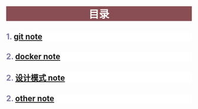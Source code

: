 # <p style ='background-color:#894e54;text-align:center;'><font color='white'>目录</font></p>

## <p style ='background-color:white;text-align:left;'><font color='#8076a3'>1. [git note](https://github.com/zhuzhumeng618/notes/blob/master/git.md)</font></p>

## <p style ='background-color:white;text-align:left;'><font color='#8076a3'>2. [docker note](https://github.com/zhuzhumeng618/notes/blob/master/docker.md)</font></p>

## <p style ='background-color:white;text-align:left;'><font color='#8076a3'>2. [设计模式 note](https://github.com/zhuzhumeng618/notes/blob/master/%E8%AE%BE%E8%AE%A1%E6%A8%A1%E5%BC%8F.md)</font></p>

## <p style ='background-color:white;text-align:left;'><font color='#8076a3'>2. [other note](https://github.com/zhuzhumeng618/notes/blob/master/other.md)</font></p>
